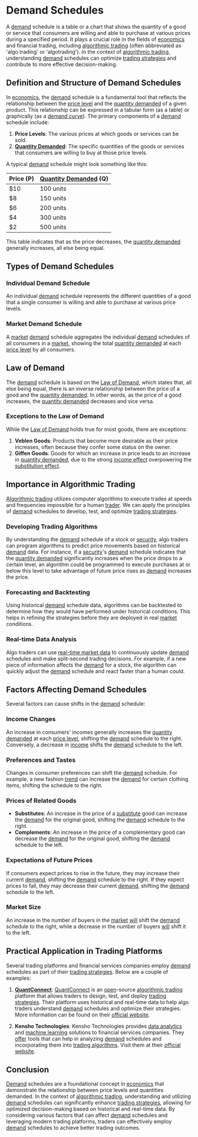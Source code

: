 # Demand Schedules

A [demand](../d/demand.md) schedule is a table or a chart that shows the quantity of a good or service that consumers are willing and able to purchase at various prices during a specified period. It plays a crucial role in the fields of [economics](../e/economics.md) and financial trading, including [algorithmic trading](../a/accountability.md) (often abbreviated as 'algo trading' or 'algotrading'). In the context of [algorithmic trading](../a/accountability.md), understanding [demand](../d/demand.md) schedules can optimize [trading strategies](../t/trading_strategies.md) and contribute to more effective decision-making.

## Definition and Structure of Demand Schedules

In [economics](../e/economics.md), the [demand](../d/demand.md) schedule is a fundamental tool that reflects the relationship between the [price level](../p/price_level.md) and the [quantity demanded](../q/quantity_demanded.md) of a given product. This relationship can be expressed in a tabular form (as a table) or graphically (as a [demand curve](../d/demand_curve.md)). The primary components of a [demand](../d/demand.md) schedule include:

1. **Price Levels**: The various prices at which goods or services can be sold.
2. **[Quantity Demanded](../q/quantity_demanded.md)**: The specific quantities of the goods or services that consumers are willing to buy at those price levels.

A typical [demand](../d/demand.md) schedule might look something like this:

| Price (P) | [Quantity Demanded](../q/quantity_demanded.md) (Q) |
|-----------|-----------------------|
| $10       | 100 units             |
| $8        | 150 units             |
| $6        | 200 units             |
| $4        | 300 units             |
| $2        | 500 units             |

This table indicates that as the price decreases, the [quantity demanded](../q/quantity_demanded.md) generally increases, all else being equal.

## Types of Demand Schedules

### Individual Demand Schedule

An individual [demand](../d/demand.md) schedule represents the different quantities of a good that a single consumer is willing and able to purchase at various price levels.

### Market Demand Schedule

A [market](../m/market.md) [demand](../d/demand.md) schedule aggregates the individual [demand](../d/demand.md) schedules of all consumers in a [market](../m/market.md), showing the total [quantity demanded](../q/quantity_demanded.md) at each [price level](../p/price_level.md) by all consumers.

## Law of Demand

The [demand](../d/demand.md) schedule is based on the [Law of Demand](../l/law_of_demand.md), which states that, all else being equal, there is an inverse relationship between the price of a good and the [quantity demanded](../q/quantity_demanded.md). In other words, as the price of a good increases, the [quantity demanded](../q/quantity_demanded.md) decreases and vice versa.

### Exceptions to the Law of Demand

While the [Law of Demand](../l/law_of_demand.md) holds true for most goods, there are exceptions:

1. **Veblen Goods**: Products that become more desirable as their price increases, often because they confer some status on the owner.
2. **Giffen Goods**: Goods for which an increase in price leads to an increase in [quantity demanded](../q/quantity_demanded.md), due to the strong [income effect](../i/income_effect.md) overpowering the [substitution effect](../s/substitution_effect.md).

## Importance in Algorithmic Trading

[Algorithmic trading](../a/accountability.md) utilizes computer algorithms to execute trades at speeds and frequencies impossible for a human [trader](../t/trader.md). We can apply the principles of [demand](../d/demand.md) schedules to develop, test, and optimize [trading strategies](../t/trading_strategies.md). 

### Developing Trading Algorithms

By understanding the [demand](../d/demand.md) schedule of a stock or [security](../s/security.md), algo traders can program algorithms to predict price movements based on historical [demand](../d/demand.md) data. For instance, if a [security](../s/security.md)'s [demand](../d/demand.md) schedule indicates that the [quantity demanded](../q/quantity_demanded.md) significantly increases when the price drops to a certain level, an algorithm could be programmed to execute purchases at or below this level to take advantage of future price rises as [demand](../d/demand.md) increases the price.

### Forecasting and Backtesting

Using historical [demand](../d/demand.md) schedule data, algorithms can be backtested to determine how they would have performed under historical conditions. This helps in refining the strategies before they are deployed in real [market](../m/market.md) conditions.

### Real-time Data Analysis

Algo traders can use [real-time market data](../r/real-time_market_data.md) to continuously update [demand](../d/demand.md) schedules and make split-second trading decisions. For example, if a new piece of information affects the [demand](../d/demand.md) for a stock, the algorithm can quickly adjust the [demand](../d/demand.md) schedule and react faster than a human could.

## Factors Affecting Demand Schedules

Several factors can cause shifts in the [demand](../d/demand.md) schedule:

### Income Changes

An increase in consumers' incomes generally increases the [quantity demanded](../q/quantity_demanded.md) at each [price level](../p/price_level.md), shifting the [demand](../d/demand.md) schedule to the right. Conversely, a decrease in [income](../i/income.md) shifts the [demand](../d/demand.md) schedule to the left.

### Preferences and Tastes

Changes in consumer preferences can shift the [demand](../d/demand.md) schedule. For example, a new fashion [trend](../t/trend.md) can increase the [demand](../d/demand.md) for certain clothing items, shifting the schedule to the right.

### Prices of Related Goods

- **Substitutes**: An increase in the price of a [substitute](../s/substitute.md) good can increase the [demand](../d/demand.md) for the original good, shifting the [demand](../d/demand.md) schedule to the right.
- **Complements**: An increase in the price of a complementary good can decrease the [demand](../d/demand.md) for the original good, shifting the [demand](../d/demand.md) schedule to the left.

### Expectations of Future Prices

If consumers expect prices to rise in the future, they may increase their current [demand](../d/demand.md), shifting the [demand](../d/demand.md) schedule to the right. If they expect prices to fall, they may decrease their current [demand](../d/demand.md), shifting the [demand](../d/demand.md) schedule to the left.

### Market Size

An increase in the number of buyers in the [market](../m/market.md) [will](../w/will.md) shift the [demand](../d/demand.md) schedule to the right, while a decrease in the number of buyers [will](../w/will.md) shift it to the left.

## Practical Application in Trading Platforms

Several trading platforms and financial services companies employ [demand](../d/demand.md) schedules as part of their [trading strategies](../t/trading_strategies.md). Below are a couple of examples:

1. **[QuantConnect](../q/quantconnect.md)**: [QuantConnect](../q/quantconnect.md) is an [open](../o/open.md)-source [algorithmic trading](../a/accountability.md) platform that allows traders to design, test, and deploy [trading strategies](../t/trading_strategies.md). Their platform uses historical and real-time data to help algo traders understand [demand](../d/demand.md) schedules and optimize their strategies. More information can be found on their [official website](https://www.quantconnect.com/).

2. **Kensho Technologies**: Kensho Technologies provides [data analytics](../d/data_analytics.md) and [machine learning](../m/machine_learning.md) solutions to financial services companies. They [offer](../o/offer.md) tools that can help in analyzing [demand](../d/demand.md) schedules and incorporating them into [trading algorithms](../t/trading_algorithms.md). Visit them at their [official website](https://www.kensho.com/).

## Conclusion

[Demand](../d/demand.md) schedules are a foundational concept in [economics](../e/economics.md) that demonstrate the relationship between price levels and quantities demanded. In the context of [algorithmic trading](../a/accountability.md), understanding and utilizing [demand](../d/demand.md) schedules can significantly enhance [trading strategies](../t/trading_strategies.md), allowing for optimized decision-making based on historical and real-time data. By considering various factors that can affect [demand](../d/demand.md) schedules and leveraging modern trading platforms, traders can effectively employ [demand](../d/demand.md) schedules to achieve better trading outcomes.